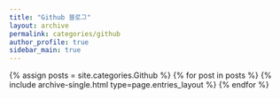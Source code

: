 ```yaml
---
title: "Github 블로그"
layout: archive
permalink: categories/github
author_profile: true
sidebar_main: true
---
```



{% assign posts = site.categories.Github %}
{% for post in posts %} {% include archive-single.html type=page.entries_layout %} {% endfor %}
